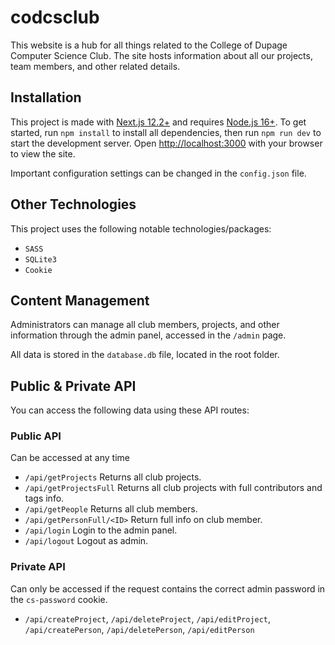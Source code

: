 # codcsclub

This website is a hub for all things related to the College of Dupage Computer Science Club. The site hosts information about all our projects, team members, and other related details.

## Installation

This project is made with [Next.js 12.2+](https://nextjs.org/) and requires [Node.js 16+](https://nodejs.org/en/). To get started, run `npm install` to install all dependencies, then run `npm run dev` to start the development server. Open [http://localhost:3000](http://localhost:3000) with your browser to view the site.

Important configuration settings can be changed in the `config.json` file.

## Other Technologies

This project uses the following notable technologies/packages:

- `SASS`
- `SQLite3`
- `Cookie`

## Content Management

Administrators can manage all club members, projects, and other information through the admin panel, accessed in the `/admin` page.

All data is stored in the `database.db` file, located in the root folder.

## Public & Private API

You can access the following data using these API routes:

### Public API
Can be accessed at any time
- `/api/getProjects` Returns all club projects.
- `/api/getProjectsFull` Returns all club projects with full contributors and tags info.
- `/api/getPeople` Returns all club members.
- `/api/getPersonFull/<ID>` Return full info on club member.
- `/api/login` Login to the admin panel.
- `/api/logout` Logout as admin.

### Private API
Can only be accessed if the request contains the correct admin password in the `cs-password` cookie.
- `/api/createProject`, `/api/deleteProject`, `/api/editProject`, `/api/createPerson`, `/api/deletePerson`, `/api/editPerson`
